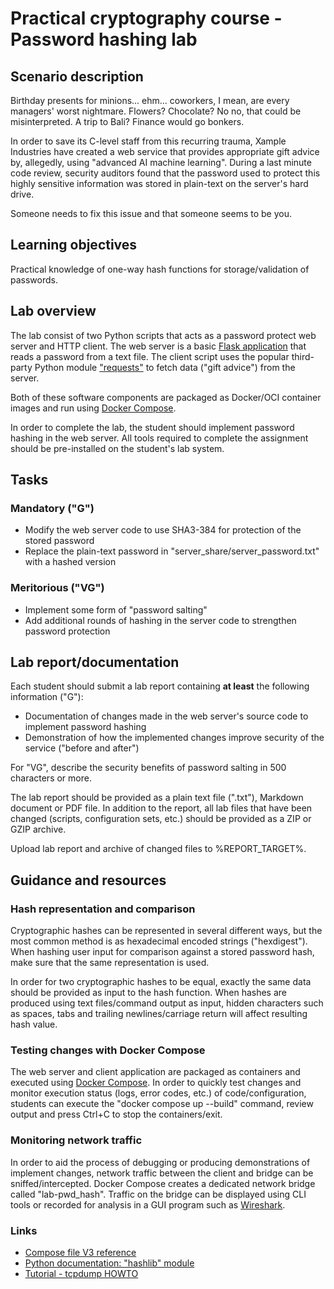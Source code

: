 <!--
SPDX-FileCopyrightText: © 2023 Menacit AB <foss@menacit.se>
SPDX-License-Identifier: CC-BY-SA-4.0
X-Context: Practical cryptography course - Password hashing lab
-->

# Practical cryptography course - Password hashing lab

## Scenario description
Birthday presents for minions... ehm... coworkers, I mean, are every managers' worst nightmare.
Flowers? Chocolate? No no, that could be misinterpreted. A trip to Bali? Finance would go bonkers.  
  
In order to save its C-level staff from this recurring trauma, Xample Industries have created a web
service that provides appropriate gift advice by, allegedly, using "advanced AI machine learning".
During a last minute code review, security auditors found that the password used to protect this
highly sensitive information was stored in plain-text on the server's hard drive.  
  
Someone needs to fix this issue and that someone seems to be you.


## Learning objectives
Practical knowledge of one-way hash functions for storage/validation of passwords.


## Lab overview
The lab consist of two Python scripts that acts as a password protect web server and HTTP client.
The web server is a basic [Flask application](https://flask.palletsprojects.com/) that reads a
password from a text file. The client script uses the popular third-party Python module
["requests"](https://requests.readthedocs.io) to fetch data ("gift advice") from the server.  
  
Both of these software components are packaged as Docker/OCI container images and run using
[Docker Compose](https://docs.docker.com/get-started/08_using_compose/).  
  
In order to complete the lab, the student should implement password hashing in the web server.
All tools required to complete the assignment should be pre-installed on the student's lab system.


## Tasks

### Mandatory ("G")
- Modify the web server code to use SHA3-384 for protection of the stored password
- Replace the plain-text password in "server\_share/server\_password.txt" with a hashed version


### Meritorious ("VG")
- Implement some form of "password salting" 
- Add additional rounds of hashing in the server code to strengthen password protection


## Lab report/documentation
Each student should submit a lab report containing **at least** the following information ("G"):
- Documentation of changes made in the web server's source code to implement password hashing
- Demonstration of how the implemented changes improve security of the service ("before and after")

For "VG", describe the security benefits of password salting in 500 characters or more.  
  
The lab report should be provided as a plain text file (".txt"), Markdown document or PDF file.
In addition to the report, all lab files that have been changed (scripts, configuration sets, etc.)
should be provided as a ZIP or GZIP archive.  
  
Upload lab report and archive of changed files to %REPORT_TARGET%.


## Guidance and resources

### Hash representation and comparison
Cryptographic hashes can be represented in several different ways, but the most common method is as
hexadecimal encoded strings ("hexdigest"). When hashing user input for comparison against a stored
password hash, make sure that the same representation is used.  
  
In order for two cryptographic hashes to be equal, exactly the same data should be provided as
input to the hash function. When hashes are produced using text files/command output as input,
hidden characters such as spaces, tabs and trailing newlines/carriage return will affect resulting
hash value.


### Testing changes with Docker Compose
The web server and client application are packaged as containers and executed using
[Docker Compose](https://docs.docker.com/get-started/08_using_compose/). In order to quickly test
changes and monitor execution status (logs, error codes, etc.) of code/configuration, students can
execute the "docker compose up --build" command, review output and press Ctrl+C to stop the
containers/exit.


### Monitoring network traffic
In order to aid the process of debugging or producing demonstrations of implement changes, network
traffic between the client and bridge can be sniffed/intercepted. Docker Compose creates a
dedicated network bridge called "lab-pwd\_hash". Traffic on the bridge can be displayed using CLI
tools or recorded for analysis in a GUI program such as [Wireshark](https://www.wireshark.org/).


### Links
- [Compose file V3 reference](https://docs.docker.com/compose/compose-file/compose-file-v3/)
- [Python documentation: "hashlib" module](https://docs.python.org/3.11/library/hashlib.html)
- [Tutorial - tcpdump HOWTO](https://danielmiessler.com/study/tcpdump/)

